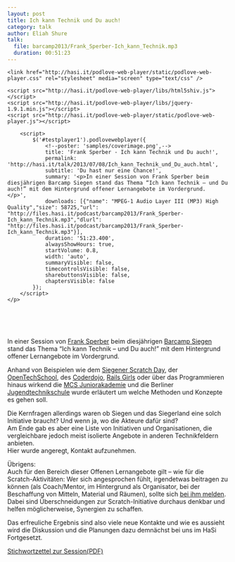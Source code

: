 ```yaml
---
layout: post
title: Ich kann Technik und Du auch!
category: talk
author: Eliah Shure
talk:
  file: barcamp2013/Frank_Sperber-Ich_kann_Technik.mp3
  duration: 00:51:23
---
```


<html>
<head>
<meta charset="utf-8" />

	<link href="http://hasi.it/podlove-web-player/static/podlove-web-player.css" rel="stylesheet" media="screen" type="text/css" />

	<script src="http://hasi.it/podlove-web-player/libs/html5shiv.js"></script>
	<script src="http://hasi.it/podlove-web-player/libs/jquery-1.9.1.min.js"></script>
	<script src="http://hasi.it/podlove-web-player/static/podlove-web-player.js"></script>
</head>

<body>
	<p>
		<audio id="testplayer1">
			<source src="http://files.hasi.it/podcast/barcamp2013/Frank_Sperber-Ich_kann_Technik.mp3" type="audio/mpeg"></source>
		</audio>

		<script>
			$('#testplayer1').podlovewebplayer({
				<!--poster: 'samples/coverimage.png',-->
				title: 'Frank Sperber - Ich kann Technik und Du auch!',
				permalink: 'http://hasi.it/talk/2013/07/08/Ich_kann_Technik_und_Du_auch.html',
				subtitle: 'Du hast nur eine Chance!',
				summary: '<p>In einer Session von Frank Sperber beim diesjährigen Barcamp Siegen stand das Thema “Ich kann Technik – und Du auch!” mit dem Hintergrund offener Lernangebote im Vordergrund.  </p>',
				downloads: [{"name": "MPEG-1 Audio Layer III (MP3) High Quality","size": 58725,"url": "http://files.hasi.it/podcast/barcamp2013/Frank_Sperber-Ich_kann_Technik.mp3","dlurl": "http://files.hasi.it/podcast/barcamp2013/Frank_Sperber-Ich_kann_Technik.mp3"}],
				duration: '51:23.400',
				alwaysShowHours: true,
				startVolume: 0.8,
				width: 'auto',
				summaryVisible: false,
				timecontrolsVisible: false,
				sharebuttonsVisible: false,
				chaptersVisible: false
			});
		</script>
	</p>
</body>
</html>
<br />
<br />
<br />

In einer Session von [Frank Sperber](https://twitter.com/DL6DBN) beim diesjährigen [Barcamp Siegen](http://barcamp-siegen.de/) stand das Thema “Ich kann Technik – und Du auch!” mit dem Hintergrund offener Lernangebote im Vordergrund.  

<!-- break -->

Anhand von Beispielen wie dem [Siegener Scratch Day](https://scratchdaysiegen.wordpress.com), der [OpenTechSchool](http://opentechschool.org/), des [Coderdojo](http://www.coderdojo.com/), [Rails Girls](http://railsgirls.com/) oder über das Programmieren hinaus wirkend die [MCS Juniorakademie](http://juniorakademie.mcs-bochum.de/) und die Berliner [Jugendtechnikschule](http://www.jugendtechnikschule.de/) wurde erläutert um welche Methoden und Konzepte es gehen soll.  

Die Kernfragen allerdings waren ob Siegen und das Siegerland eine solch Initiative braucht? Und wenn ja, wo die Akteure dafür sind?  
Am Ende gab es aber eine Liste von Initiativen und Organisationen, die vergleichbare jedoch meist isolierte Angebote in anderen Technikfeldern anbieten.  
Hier wurde angeregt, Kontakt aufzunehmen.  

Übrigens:  
Auch für den Bereich dieser Offenen Lernangebote gilt – wie für die Scratch-Aktivitäten: Wer sich angesprochen fühlt, irgendetwas beitragen zu können (als Coach/Mentor, im Hintergrund als Organisator, bei der Beschaffung von Mitteln, Material und Räumen), sollte sich [bei ihm melden](https://scratchdaysiegen.wordpress.com/impressum/).  
Dabei sind Überschneidungen zur Scratch-Initiative durchaus denkbar und helfen möglicherweise, Synergien zu schaffen.  

Das erfreuliche Ergebnis sind also viele neue Kontakte und wie es aussieht wird die Diskussion und die Planungen dazu demnächst bei uns im HaSi Fortgesetzt.  

[Stichwortzettel zur Session(PDF)](http://scratchdaysiegen.files.wordpress.com/2013/07/barcamp13-dl6dbn.pdf)
